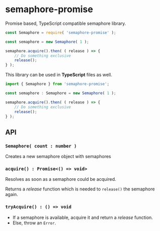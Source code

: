 # semaphore-promise

Promise based, TypeScript compatible semaphore library.

```js
const Semaphore = require( 'semaphore-promise' );

const semaphore = new Semaphore( 1 );

semaphore.acquire().then( ( release ) => {
    // Do something exclusive
    release();
} );
```

This library can be used in **TypeScript** files as well.

```typescript
import { Semaphore } from 'semaphore-promise';

const semaphore : Semaphore = new Semaphore( 1 );

semaphore.acquire().then( ( release ) => {
    // Do something exclusive
    release();
} );
```


## API

### `Semaphore( count : number )`

Creates a new semaphore object with <count> semaphores
    
### `acquire() : Promise<() => void>`

Resolves as soon as a semaphore could be acquired.

Returns a *release* function which is needed to `release()` the semaphore again.
    
### `tryAcquire() : () => void`

* If a semaphore is available, acquire it and return a *release* function.
* Else, throw an `Error`.
